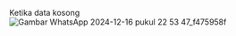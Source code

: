 Ketika data kosong
![Gambar WhatsApp 2024-12-16 pukul 22 53 47_f475958f](https://github.com/user-attachments/assets/dd7db6bb-fdc9-4278-9250-53b7e67b3426)
